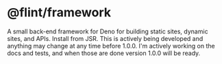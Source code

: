 # @flint/framework

A small back-end framework for Deno for building static sites, dynamic sites,
and APIs. Install from JSR. This is actively being developed and anything may
change at any time before 1.0.0. I'm actively working on the docs and tests, and
when those are done version 1.0.0 will be ready.
